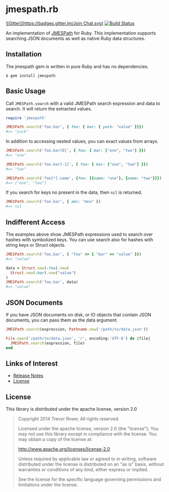 # jmespath.rb

[![Gitter](https://badges.gitter.im/Join Chat.svg)](https://gitter.im/trevorrowe/jmespath.rb?utm_source=badge&utm_medium=badge&utm_campaign=pr-badge&utm_content=badge) [![Build Status](https://travis-ci.org/trevorrowe/jmespath.rb.png?branch=master)](https://travis-ci.org/trevorrowe/jmespath.rb)

An implementation of [JMESPath](https://github.com/boto/jmespath) for Ruby. This implementation supports searching JSON documents as well as native Ruby data structures.

## Installation

The jmespath gem is written in pure Ruby and has no dependencies.

```
$ gem install jmespath
```

## Basic Usage

Call `JMESPath.search` with a valid JMESPath search expression and data to search. It will return the extracted values.

```ruby
require 'jmespath'

JMESPath.search('foo.bar', { foo: { bar: { yuck: "value" }}})
#=> "yuck"
```

In addition to accessing nested values, you can exact values from arrays.

```ruby
JMESPath.search('foo.bar[0]', { foo: { bar: ["one", "two"] }})
#=> "one"

JMESPath.search('foo.bar[-1]', { foo: { bar: ["one", "two"] }})
#=> "two"

JMESPath.search('foo[*].name', {foo: [{name: "one"}, {name: "two"}]})
#=> ["one", "two"]
```

If you search for keys no present in the data, then `nil` is returned.

```ruby
JMESPath.search('foo.bar', { abc: "mno" })
#=> nil
```

## Indifferent Access

The examples above show JMESPath expressions used to search over hashes with symbolized keys. You can use search also for hashes with string keys or Struct objects.

```ruby
JMESPath.search('foo.bar', { "foo" => { "bar" => "value" }})
#=> "value"

data = Struct.new(:foo).new(
  Struct.new(:bar).new("value")
)
JMESPath.search('foo.bar', data)
#=> "value"
```

## JSON Documents

If you have JSON documents on disk, or IO objects that contain JSON documents, you can pass them as the data argument.

```ruby
JMESPath.search(expression, Pathname.new('/path/to/data.json'))

File.open('/path/to/data.json', 'r', encoding:'UTF-8') do |file|
  JMESPath.search(expression, file)
end
```

## Links of Interest

* [Release Notes](https://github.com/trevorrowe/jmespath.rb/releases)
* [License](http://www.apache.org/licenses/LICENSE-2.0)

## License

This library is distributed under the apache license, version 2.0

> Copyright 2014 Trevor Rowe; All rights reserved.
>
> Licensed under the apache license, version 2.0 (the "license");
> You may not use this library except in compliance with the license.
> You may obtain a copy of the license at:
>
> http://www.apache.org/licenses/license-2.0
>
> Unless required by applicable law or agreed to in writing, software
> distributed under the license is distributed on an "as is" basis,
> without warranties or conditions of any kind, either express or
> implied.
>
> See the license for the specific language governing permissions and
> limitations under the license.
